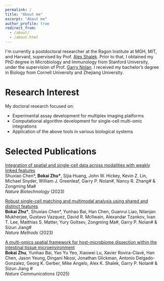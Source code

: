 ```yaml
---
permalink: /
title: "About me"
excerpt: "About me"
author_profile: true
redirect_from: 
  - /about/
  - /about.html
---
```


I'm currently a postdoctoral researcher at the Ragon Institute at MGH, MIT, and Harvard, supervised by Prof. [Alex Shalek](https://shaleklab.com/). Prior to that, I obtained my PhD degree in Microbiology and Immunology from Stanford University, under the supervision of Prof. [Garry Nolan](https://web.stanford.edu/group/nolan/index.html). I received my bachelor’s degree in Biology from Cornell University and Zhejiang University.

Research Interest
======
My doctoral research focused on:
* Experimental assay development for multiplex imaging platforms
* Computational algorithm development for single-cell multi-omic integrations
* Application of the above tools in various biological systems

Selected Publications
======
[Integration of spatial and single-cell data across modalities with weakly linked features](https://www.nature.com/articles/s41587-023-01935-0)\
Shuxiao Chen\*, __Bokai Zhu\*__, Sijia Huang, John W. Hickey, Kevin Z. Lin, Michael Snyder, William J. Greenleaf, Garry P. Nolan\#, Nancy R. Zhang\# & Zongming Ma\# \
*Nature Biotechnology* (2023)

[Robust single-cell matching and multimodal analysis using shared and distinct features](https://www.nature.com/articles/s41592-022-01709-7)\
__Bokai Zhu\*__, Shuxiao Chen\*, Yunhao Bai, Han Chen, Guanrui Liao, Nilanjan Mukherjee, Gustavo Vazquez, David R. McIlwain, Alexandar Tzankov, Ivan T. Lee, Matthias S. Matter, Yury Goltsev, Zongming Ma\#, Garry P. Nolan\# & Sizun Jiang\# \
*Nature Methods* (2023)

[A multi-omics spatial framework for host-microbiome dissection within the intestinal tissue microenvironment](https://www.nature.com/articles/s41467-025-56237-7)\
__Bokai Zhu__, Yunhao Bai, Yao Yu Yeo, Xiaowei Lu, Xavier Rovira-Clavé, Han Chen, Jason Yeung, Dingani Nkosi, Jonathan Glickman, Antonio Delgado-Gonzalez, Georg K. Gerber, Mike Angelo, Alex K. Shalek, Garry P. Nolan\# & Sizun Jiang \# \
*Nature Communications* (2025)